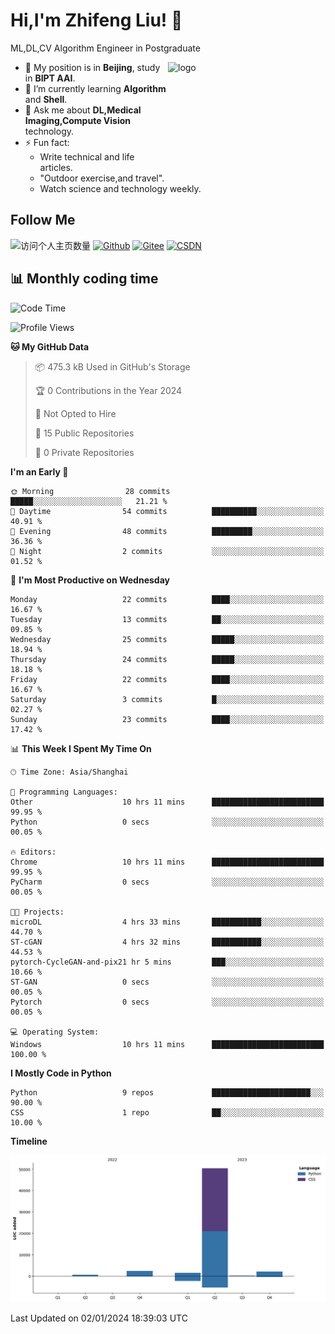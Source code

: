 <!--
**stonedada/stonedada** is a ✨ _special_ ✨ repository because its `README.md` (this file) appears on your GitHub profile.

Here are some ideas to get you started:

- 🔭 I’m currently working on ...
- 🌱 I’m currently learning ...
- 👯 I’m looking to collaborate on ...
- 🤔 I’m looking for help with ...
- 💬 Ask me about ...
- 📫 How to reach me: ...
- 😄 Pronouns: ...
- ⚡ Fun fact: ...
-->
# Hi,I'm Zhifeng Liu! 👋
ML,DL,CV Algorithm Engineer in Postgraduate

<img src="https://github-readme-stats-git-masterrstaa-rickstaa.vercel.app/api?username=stonedada&show_icons=true&count_private=true&theme=vue" alt="logo" height="160" align="right" width="50%" />

- 🔭 My position is in **Beijing**, study in **BIPT AAI**.
- 🌱 I’m currently learning **Algorithm** and **Shell**.
- 💬 Ask me about **DL,Medical Imaging,Compute Vision** technology.
- ⚡ Fun fact: 
  - Write technical and life articles.
  - "Outdoor exercise,and travel".
  - Watch science and technology weekly.

## Follow Me
![访问个人主页数量](https://komarev.com/ghpvc/?username=stonedada&color=green)
[![Github](https://img.shields.io/github/followers/stonedada?label=Github&style=social)](https://github.com/stonedada)
[![Gitee](https://img.shields.io/badge/-Gitee-EA4335?style=flat-square&logo=Gitee&logoColor=white)](https://gitee.com/liu-shitou)
[![CSDN](https://img.shields.io/badge/-CSDN-c14438?style=flat-square&logo=C&logoColor=white)](https://blog.csdn.net/weixin_43913261?type=blog)
<!--
## GitHub Infos

<img src="https://github-profile-trophy.vercel.app/?username=stonedada&theme=flat&column=7" alt="logo" height="160" align="center" style="margin: auto;" />
[![GitHub Streak](https://github-readme-streak-stats.herokuapp.com/?user=stonedada&theme=vue)](https://github.com/stonedada)

<a href="https://github.com/stonedada">
  <img src="https://github-readme-stats-git-masterrstaa-rickstaa.vercel.app/api/top-langs/?username=stonedada&layout=compact&theme=vue" />
</a>

[![Anser's wakatime stats](https://github-readme-stats.vercel.app/api/wakatime?username=stonedada&layout=compact&custom_title=Wakatime%20Stats%20(this%20week))](https://wakatime.com/@stonedada)
-->

## :bar_chart: Monthly coding time

<!--START_SECTION:waka-->
![Code Time](http://img.shields.io/badge/Code%20Time-729%20hrs%2010%20mins-blue)

![Profile Views](http://img.shields.io/badge/Profile%20Views-0-blue)

**🐱 My GitHub Data** 

> 📦 475.3 kB Used in GitHub's Storage 
 > 
> 🏆 0 Contributions in the Year 2024
 > 
> 🚫 Not Opted to Hire
 > 
> 📜 15 Public Repositories 
 > 
> 🔑 0 Private Repositories 
 > 
**I'm an Early 🐤** 

```text
🌞 Morning                28 commits          █████░░░░░░░░░░░░░░░░░░░░   21.21 % 
🌆 Daytime                54 commits          ██████████░░░░░░░░░░░░░░░   40.91 % 
🌃 Evening                48 commits          █████████░░░░░░░░░░░░░░░░   36.36 % 
🌙 Night                  2 commits           ░░░░░░░░░░░░░░░░░░░░░░░░░   01.52 % 
```
📅 **I'm Most Productive on Wednesday** 

```text
Monday                   22 commits          ████░░░░░░░░░░░░░░░░░░░░░   16.67 % 
Tuesday                  13 commits          ██░░░░░░░░░░░░░░░░░░░░░░░   09.85 % 
Wednesday                25 commits          █████░░░░░░░░░░░░░░░░░░░░   18.94 % 
Thursday                 24 commits          █████░░░░░░░░░░░░░░░░░░░░   18.18 % 
Friday                   22 commits          ████░░░░░░░░░░░░░░░░░░░░░   16.67 % 
Saturday                 3 commits           █░░░░░░░░░░░░░░░░░░░░░░░░   02.27 % 
Sunday                   23 commits          ████░░░░░░░░░░░░░░░░░░░░░   17.42 % 
```


📊 **This Week I Spent My Time On** 

```text
🕑︎ Time Zone: Asia/Shanghai

💬 Programming Languages: 
Other                    10 hrs 11 mins      █████████████████████████   99.95 % 
Python                   0 secs              ░░░░░░░░░░░░░░░░░░░░░░░░░   00.05 % 

🔥 Editors: 
Chrome                   10 hrs 11 mins      █████████████████████████   99.95 % 
PyCharm                  0 secs              ░░░░░░░░░░░░░░░░░░░░░░░░░   00.05 % 

🐱‍💻 Projects: 
microDL                  4 hrs 33 mins       ███████████░░░░░░░░░░░░░░   44.70 % 
ST-cGAN                  4 hrs 32 mins       ███████████░░░░░░░░░░░░░░   44.53 % 
pytorch-CycleGAN-and-pix21 hr 5 mins         ███░░░░░░░░░░░░░░░░░░░░░░   10.66 % 
ST-GAN                   0 secs              ░░░░░░░░░░░░░░░░░░░░░░░░░   00.05 % 
Pytorch                  0 secs              ░░░░░░░░░░░░░░░░░░░░░░░░░   00.05 % 

💻 Operating System: 
Windows                  10 hrs 11 mins      █████████████████████████   100.00 % 
```

**I Mostly Code in Python** 

```text
Python                   9 repos             ██████████████████████░░░   90.00 % 
CSS                      1 repo              ██░░░░░░░░░░░░░░░░░░░░░░░   10.00 % 
```



**Timeline**

![Lines of Code chart](https://raw.githubusercontent.com/stonedada/stonedada/main/assets/bar_graph.png)


 Last Updated on 02/01/2024 18:39:03 UTC
<!--END_SECTION:waka-->